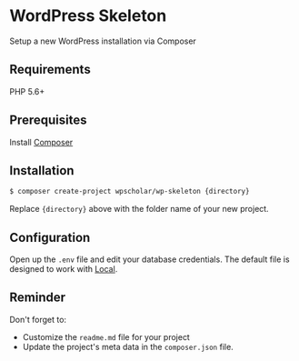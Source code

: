 # WordPress Skeleton

Setup a new WordPress installation via Composer

## Requirements

PHP 5.6+

## Prerequisites

Install [Composer](https://getcomposer.org/doc/00-intro.md)

## Installation

```bash
$ composer create-project wpscholar/wp-skeleton {directory}
```

Replace `{directory}` above with the folder name of your new project.

## Configuration

Open up the `.env` file and edit your database credentials. The default file is designed to work with [Local](https://localwp.com/).

## Reminder

Don't forget to:

* Customize the `readme.md` file for your project
* Update the project's meta data in the `composer.json` file.
